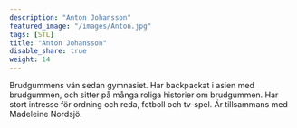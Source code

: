 ```yaml
---
description: "Anton Johansson"
featured_image: "/images/Anton.jpg"
tags: [STL]
title: "Anton Johansson"
disable_share: true
weight: 14
---
```


Brudgummens vän sedan gymnasiet. Har backpackat i asien med brudgummen, och sitter på många roliga historier om brudgummen. Har stort intresse för ordning och reda, fotboll och tv-spel. Är tillsammans med Madeleine Nordsjö. 